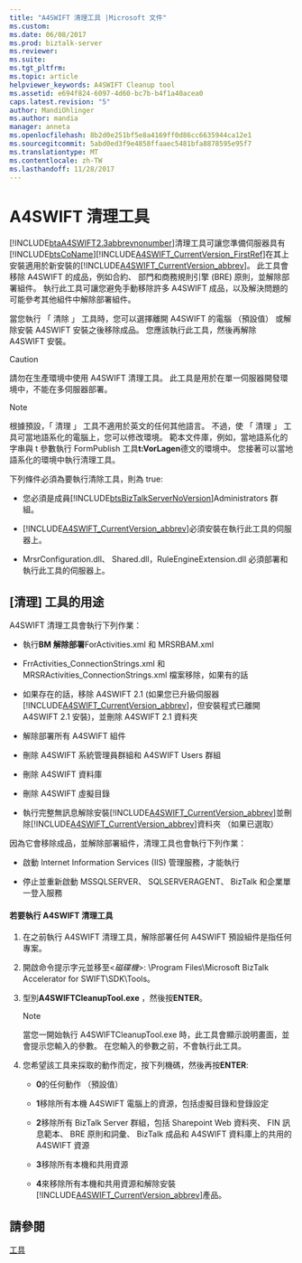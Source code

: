 ```yaml
---
title: "A4SWIFT 清理工具 |Microsoft 文件"
ms.custom: 
ms.date: 06/08/2017
ms.prod: biztalk-server
ms.reviewer: 
ms.suite: 
ms.tgt_pltfrm: 
ms.topic: article
helpviewer_keywords: A4SWIFT Cleanup tool
ms.assetid: e694f824-6097-4d60-bc7b-b4f1a40acea0
caps.latest.revision: "5"
author: MandiOhlinger
ms.author: mandia
manager: anneta
ms.openlocfilehash: 8b2d0e251bf5e8a4169ff0d86cc6635944ca12e1
ms.sourcegitcommit: 5abd0ed3f9e4858ffaaec5481bfa8878595e95f7
ms.translationtype: MT
ms.contentlocale: zh-TW
ms.lasthandoff: 11/28/2017
---
```

# <a name="a4swift-cleanup-tool"></a>A4SWIFT 清理工具
[!INCLUDE[btaA4SWIFT2.3abbrevnonumber](../../includes/btaa4swift2-3abbrevnonumber-md.md)]清理工具可讓您準備伺服器具有[!INCLUDE[btsCoName](../../includes/btsconame-md.md)][!INCLUDE[A4SWIFT_CurrentVersion_FirstRef](../../includes/a4swift-currentversion-firstref-md.md)]在其上安裝適用於新安裝的[!INCLUDE[A4SWIFT_CurrentVersion_abbrev](../../includes/a4swift-currentversion-abbrev-md.md)]。 此工具會移除 A4SWIFT 的成品，例如合約、 部門和商務規則引擎 (BRE) 原則，並解除部署組件。 執行此工具可讓您避免手動移除許多 A4SWIFT 成品，以及解決問題的可能參考其他組件中解除部署組件。  
  
 當您執行 「 清除 」 工具時，您可以選擇離開 A4SWIFT 的電腦 （預設值） 或解除安裝 A4SWIFT 安裝之後移除成品。 您應該執行此工具，然後再解除 A4SWIFT 安裝。  
  
> [!CAUTION]
>  請勿在生產環境中使用 A4SWIFT 清理工具。 此工具是用於在單一伺服器開發環境中，不能在多伺服器部署。  
  
> [!NOTE]
>  根據預設，「 清理 」 工具不適用於英文的任何其他語言。 不過，使 「 清理 」 工具可當地語系化的電腦上，您可以修改環境。 範本文件庫，例如，當地語系化的字串與 t 參數執行 FormPublish 工具**t:VorLagen**德文的環境中。 您接著可以當地語系化的環境中執行清理工具。  
  
 下列條件必須為要執行清除工具，則為 true:  
  
-   您必須是成員[!INCLUDE[btsBizTalkServerNoVersion](../../includes/btsbiztalkservernoversion-md.md)]Administrators 群組。  
  
-   [!INCLUDE[A4SWIFT_CurrentVersion_abbrev](../../includes/a4swift-currentversion-abbrev-md.md)]必須安裝在執行此工具的伺服器上。  
  
-   MrsrConfiguration.dll、 Shared.dll，RuleEngineExtension.dll 必須部署和執行此工具的伺服器上。  
  
## <a name="what-the-cleanup-tool-does"></a>[清理] 工具的用途  
 A4SWIFT 清理工具會執行下列作業：  
  
-   執行**BM 解除部署**ForActivities.xml 和 MRSRBAM.xml  
  
-   FrrActivities_ConnectionStrings.xml 和 MRSRActivities_ConnectionStrings.xml 檔案移除，如果有的話  
  
-   如果存在的話，移除 A4SWIFT 2.1 (如果您已升級伺服器[!INCLUDE[A4SWIFT_CurrentVersion_abbrev](../../includes/a4swift-currentversion-abbrev-md.md)]，但安裝程式已離開 A4SWIFT 2.1 安裝)，並刪除 A4SWIFT 2.1 資料夾  
  
-   解除部署所有 A4SWIFT 組件  
  
-   刪除 A4SWIFT 系統管理員群組和 A4SWIFT Users 群組  
  
-   刪除 A4SWIFT 資料庫  
  
-   刪除 A4SWIFT 虛擬目錄  
  
-   執行完整無訊息解除安裝[!INCLUDE[A4SWIFT_CurrentVersion_abbrev](../../includes/a4swift-currentversion-abbrev-md.md)]並刪除[!INCLUDE[A4SWIFT_CurrentVersion_abbrev](../../includes/a4swift-currentversion-abbrev-md.md)]資料夾 （如果已選取）  
  
 因為它會移除成品，並解除部署組件，清理工具也會執行下列作業：  
  
-   啟動 Internet Information Services (IIS) 管理服務，才能執行  
  
-   停止並重新啟動 MSSQLSERVER、 SQLSERVERAGENT、 BizTalk 和企業單一登入服務  
  
#### <a name="to-run-the-a4swift-cleanup-tool"></a>若要執行 A4SWIFT 清理工具  
  
1.  在之前執行 A4SWIFT 清理工具，解除部署任何 A4SWIFT 預設組件是指任何專案。  
  
2.  開啟命令提示字元並移至\<*磁碟機*\>: \Program Files\Microsoft BizTalk Accelerator for SWIFT\SDK\Tools。  
  
3.  型別**A4SWIFTCleanupTool.exe** ，然後按**ENTER**。  
  
    > [!NOTE]
    >  當您一開始執行 A4SWIFTCleanupTool.exe 時，此工具會顯示說明畫面，並會提示您輸入的參數。 在您輸入的參數之前，不會執行此工具。  
  
4.  您希望該工具来採取的動作而定，按下列機碼，然後再按**ENTER**:  
  
    -   **0**的任何動作 （預設值）  
  
    -   **1**移除所有本機 A4SWIFT 電腦上的資源，包括虛擬目錄和登錄設定  
  
    -   **2**移除所有 BizTalk Server 群組，包括 Sharepoint Web 資料夾、 FIN 訊息範本、 BRE 原則和詞彙、 BizTalk 成品和 A4SWIFT 資料庫上的共用的 A4SWIFT 資源  
  
    -   **3**移除所有本機和共用資源  
  
    -   **4**來移除所有本機和共用資源和解除安裝[!INCLUDE[A4SWIFT_CurrentVersion_abbrev](../../includes/a4swift-currentversion-abbrev-md.md)]產品。  
  
## <a name="see-also"></a>請參閱  
 [工具](../../adapters-and-accelerators/accelerator-swift/tools.md)
